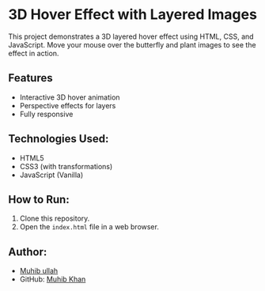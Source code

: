 # 3D Hover Effect with Layered Images
This project demonstrates a 3D layered hover effect using HTML, CSS, and JavaScript. Move your mouse over the butterfly and plant images to see the effect in action.

## Features
- Interactive 3D hover animation
- Perspective effects for layers
- Fully responsive

## Technologies Used:
- HTML5
- CSS3 (with transformations)
- JavaScript (Vanilla)

## How to Run:
1. Clone this repository.
2. Open the `index.html` file in a web browser.

## Author:
- [Muhib ullah](https://www.linkedin.com/in/muhib-ullah-8196b029a/)
- GitHub: [Muhib Khan](https://github.com/muhibkhan2005)
